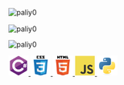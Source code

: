 


<p>&nbsp;<img align="left" src="https://github-readme-stats.vercel.app/api?username=paliy0&show_icons=true&locale=en" alt="paliy0" /></p>


<p><img align="center" src="https://github-readme-stats.vercel.app/api/top-langs?username=paliy0&show_icons=true&locale=en&layout=compact" alt="paliy0" /></p>

<p align="left"> <img src="https://komarev.com/ghpvc/?username=paliy0&label=Profile%20views&color=0e75b6&style=flat" alt="paliy0" /> </p>

<p align="left"> <a href="https://www.w3schools.com/cs/" target="_blank"> <img src="https://raw.githubusercontent.com/devicons/devicon/master/icons/csharp/csharp-original.svg" alt="csharp" width="40" height="40"/> </a> <a href="https://www.w3schools.com/css/" target="_blank"> <img src="https://raw.githubusercontent.com/devicons/devicon/master/icons/css3/css3-original-wordmark.svg" alt="css3" width="40" height="40"/> </a> <a href="https://www.w3.org/html/" target="_blank"> <img src="https://raw.githubusercontent.com/devicons/devicon/master/icons/html5/html5-original-wordmark.svg" alt="html5" width="40" height="40"/> </a> <a href="https://developer.mozilla.org/en-US/docs/Web/JavaScript" target="_blank"> <img src="https://raw.githubusercontent.com/devicons/devicon/master/icons/javascript/javascript-original.svg" alt="javascript" width="40" height="40"/> </a> <a href="https://www.python.org" target="_blank"> <img src="https://raw.githubusercontent.com/devicons/devicon/master/icons/python/python-original.svg" alt="python" width="40" height="40"/> </a> </p>


